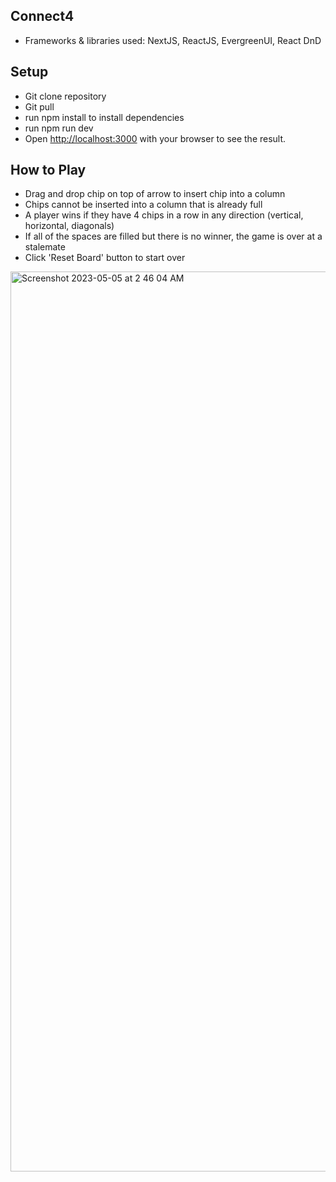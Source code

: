 ## Connect4
- Frameworks & libraries used: NextJS, ReactJS, EvergreenUI, React DnD

## Setup
- Git clone repository
- Git pull
- run npm install to install dependencies
- run npm run dev
- Open [http://localhost:3000](http://localhost:3000) with your browser to see the result.

## How to Play
- Drag and drop chip on top of arrow to insert chip into a column
- Chips cannot be inserted into a column that is already full
- A player wins if they have 4 chips in a row in any direction (vertical, horizontal, diagonals)
- If all of the spaces are filled but there is no winner, the game is over at a stalemate
- Click 'Reset Board' button to start over

<img width="1440" alt="Screenshot 2023-05-05 at 2 46 04 AM" src="https://user-images.githubusercontent.com/36022099/236426510-cf2b914a-e72e-4711-8bf5-dac1e7b07d26.png">






